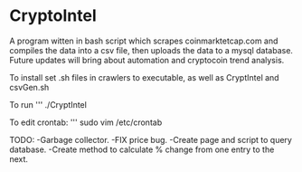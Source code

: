 # CryptoIntel
A program witten in bash script which scrapes coinmarktetcap.com and compiles the data into a csv file, then uploads the data to a mysql database. Future updates will bring about automation and cryptocoin trend analysis.

To install set .sh files in crawlers to executable, as well as CryptIntel and csvGen.sh

To run
'''
./CryptIntel 

To edit crontab:
'''
sudo vim /etc/crontab

TODO:
-Garbage collector.
-FIX price bug.
-Create page and script to query database.
-Create method to calculate % change from one entry to the next.
